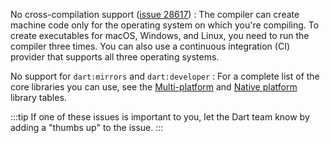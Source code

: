 No cross-compilation support ([issue 28617][])
: The compiler can create machine code only for
  the operating system on which you're compiling.
  To create executables for macOS, Windows, and Linux, you need to run
  the compiler three times.
  You can also use a continuous integration (CI) provider
  that supports all three operating systems.

No support for `dart:mirrors` and `dart:developer`
: For a complete list of the core libraries you can use,
  see the [Multi-platform][] and [Native platform][] library tables.

[Multi-platform]: /libraries#multi-platform-libraries
[Native platform]: /libraries#native-platform-libraries
[issue 28617]: https://github.com/dart-lang/sdk/issues/28617

:::tip
If one of these issues is important to you,
let the Dart team know by adding a "thumbs up" to the issue.
:::
